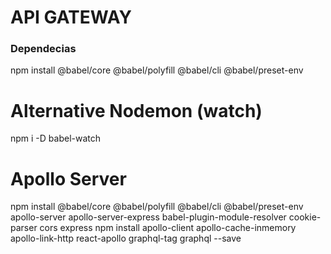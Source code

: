 # API GATEWAY

### Dependecias
npm install @babel/core  @babel/polyfill @babel/cli @babel/preset-env
# Alternative Nodemon (watch)
npm i -D babel-watch
# Apollo Server
npm install @babel/core @babel/polyfill @babel/cli @babel/preset-env apollo-server apollo-server-express babel-plugin-module-resolver cookie-parser cors express
npm install apollo-client apollo-cache-inmemory apollo-link-http react-apollo graphql-tag graphql --save